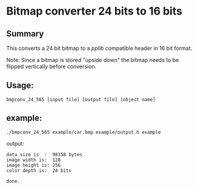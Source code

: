 # Bitmap converter 24 bits to 16 bits

## Summary

This converts a 24 bit bitmap to a *pplib* compatible header in 16 bit format. 

Note: Since a bitmap is stored "upside down" the bitmap needs to be flipped vertically before conversion.

## Usage:

`bmpconv_24_565 [input file] [output file] [object name]`

## example:

`./bmpconv_24_565 example/car.bmp example/output.h example`

output:

```
data size is  :  98358 bytes
image width is:  128
image height is: 256
color depth is:  24 bits

done.
```

